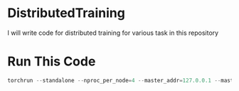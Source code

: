 # DistributedTraining
I will write code for distributed training for various task in this repository

# Run This Code

```python
torchrun --standalone --nproc_per_node=4 --master_addr=127.0.0.1 --master_port=10001 ddplearning.py --dist-backend nccl --epochs 100 --batch-size 2048
```
